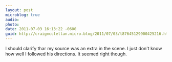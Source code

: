 ```yaml
---
layout: post
microblog: true
audio: 
photo: 
date: 2011-07-03 16:13:22 -0600
guid: http://craigmcclellan.micro.blog/2011/07/03/t87645129900425216.html
---
```

I should clarify thar my source was an extra in the scene. I just don't know how well I followed his directions. It seemed right though.
